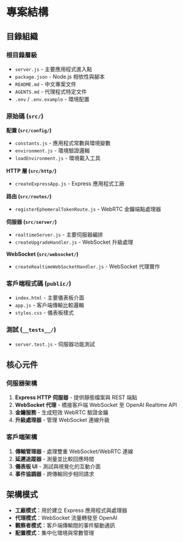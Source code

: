 # 專案結構

## 目錄組織

### 根目錄層級

- `server.js` - 主要應用程式進入點
- `package.json` - Node.js 相依性與腳本
- `README.md` - 中文專案文件
- `AGENTS.md` - 代理程式特定文件
- `.env` / `.env.example` - 環境配置

### 原始碼 (`src/`)

**配置 (`src/config/`)**

- `constants.js` - 應用程式常數與環境變數
- `environment.js` - 環境驗證邏輯
- `loadEnvironment.js` - 環境載入工具

**HTTP 層 (`src/http/`)**

- `createExpressApp.js` - Express 應用程式工廠

**路由 (`src/routes/`)**

- `registerEphemeralTokenRoute.js` - WebRTC 金鑰端點處理器

**伺服器 (`src/server/`)**

- `realtimeServer.js` - 主要伺服器編排
- `createUpgradeHandler.js` - WebSocket 升級處理

**WebSocket (`src/websocket/`)**

- `createRealtimeWebSocketHandler.js` - WebSocket 代理實作

### 客戶端程式碼 (`public/`)

- `index.html` - 主要儀表板介面
- `app.js` - 客戶端傳輸比較邏輯
- `styles.css` - 儀表板樣式

### 測試 (`__tests__/`)

- `server.test.js` - 伺服器功能測試

## 核心元件

### 伺服器架構

1. **Express HTTP 伺服器** - 提供靜態檔案與 REST 端點
2. **WebSocket 代理** - 橋接客戶端 WebSocket 至 OpenAI Realtime API
3. **金鑰服務** - 生成短效 WebRTC 驗證金鑰
4. **升級處理器** - 管理 WebSocket 連線升級

### 客戶端架構

1. **傳輸管理器** - 處理雙重 WebSocket/WebRTC 連線
2. **延遲追蹤器** - 測量並比較回應時間
3. **儀表板 UI** - 測試與視覺化的互動介面
4. **事件協調器** - 跨傳輸同步相同請求

## 架構模式

- **工廠模式**：用於建立 Express 應用程式與處理器
- **代理模式**：WebSocket 流量轉發至 OpenAI
- **觀察者模式**：客戶端傳輸間的事件驅動通訊
- **配置模式**：集中化環境與常數管理
